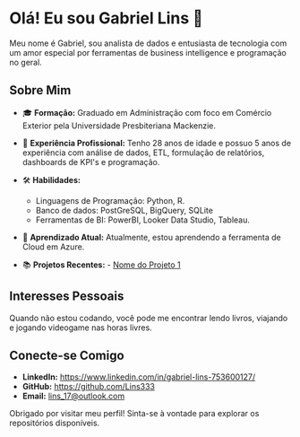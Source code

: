 # Olá! Eu sou Gabriel Lins 👋

Meu nome é Gabriel, sou analista de dados e entusiasta de tecnologia com um amor especial por ferramentas de business intelligence e programação no geral. 

## Sobre Mim

- 🎓 **Formação:** Graduado em Administração com foco em Comércio Exterior pela Universidade Presbiteriana Mackenzie.
  
- 💼 **Experiência Profissional:** Tenho 28 anos de idade e possuo 5 anos de experiência com análise de dados, ETL, formulação de relatórios, dashboards de KPI's e programação.
  
- 🛠️ **Habilidades:** 
  - Linguagens de Programação: Python, R.
  - Banco de dados: PostGreSQL, BigQuery, SQLite
  - Ferramentas de BI: PowerBI, Looker Data Studio, Tableau.
    
- 🌱 **Aprendizado Atual:** Atualmente, estou aprendendo a ferramenta de Cloud em Azure.
  
- 📚 **Projetos Recentes:** - [Nome do Projeto 1](https://github.com/Lins333/Lins_333/blob/main/Quality_Of_Living_Dataset.xlsx)

  
## Interesses Pessoais

Quando não estou codando, você pode me encontrar lendo livros, viajando e jogando videogame nas horas livres.

## Conecte-se Comigo

- **LinkedIn:** https://www.linkedin.com/in/gabriel-lins-753600127/
- **GitHub:** https://github.com/Lins333
- **Email:** lins_17@outlook.com

Obrigado por visitar meu perfil! Sinta-se à vontade para explorar os repositórios disponíveis.
